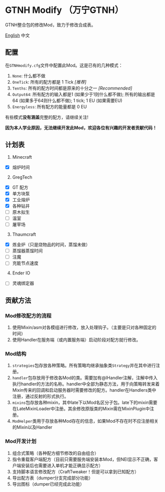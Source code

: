 # GTNH Modify （万宁GTNH）
GTNH整合包的修改Mod，致力于修改合成表。

[English](./README.md)
中文

## 配置
在`GTNHmodify.cfg`文件中配置此Mod。这是已有的几种模式：
1. `None`: 什么都不做
2. `OneTick`: 所有的配方都是 1 Tick _[推荐]_
3. `Tenths`: 所有的配方时间都是原来的十分之一 _[Recommended]_
4. `Output64`: 所有配方的输入都是1 (如果少于1则什么都不做); 所有的输出都是64 (如果多于64则什么都不做); 1 tick; 1 EU (如果需要EU)
5. `Energyless`: 所有配方的能量都是 0 EU

有些模式**没有涵盖**完整的配方，请继续关注!

**因为本人学业原因，无法继续开发此Mod，欢迎各位有兴趣的开发者贡献代码！**

## 计划表
1. Minecraft
- [x] 熔炉时间
2. GregTech
- [x] GT 配方
- [x] 单方块泵
- [x] 工业熔炉
- [x] 各种钻井
- [ ] 原木拟生
- [ ] 温室
- [ ] 屠宰场
3. Thaumcraft
- [x] 炼金炉（只是烧物品的时间，蒸馏未做）
- [ ] 蒸馏器蒸馏时间
- [ ] 注魔
- [ ] 充能节点速度
4. Ender IO
- [ ] 灵魂绑定器

## 贡献方法
### Mod修改配方的流程
1. 使用Mixin/asm对各模组进行修改，放入处理钩子。（主要是只对各种固定的时间）
2. 使用Handler在服务端（或内置服务端）启动阶段对配方就行修改。
### Mod结构
1. `strategies`包存放各种策略。所有策略均继承抽象类`Strategy`并在其中进行注册。
2. `handler`包存放用于修改各Mod的类。需要加有@IHandler注解，注解中传入执行handler的方法的名称。handler中全部为静态方法，用于向策略转发来着Mixin传来的回调和启动服务器时需要修改的配方。handler在Handlers类中注册，通过反射的形式执行。
3. `mixins`包存放各种mixin，其中late下以Mod名区分子包。late下的mixin需要在LateMixinLoader中注册。其余修改原版类的Mixin需在MixinPlugin中注册。
4. `ModHelper`类用于存放各种Mod存在的信息，如果Mod不存在时不应注册相关的Mixin以及Handler
### Mod开发计划
1. 组合式策略（各种配方细节修改的自由组合）
2. 指令重载客户端配方（目前只需要服务端安装本Mod，但NEI显示不正确，客户端安装后也需要进入单机才能正确显示配方）
2. 支持脚本语言修改配方（CraftTweaker！但是可以拿到已知配方）
3. 导出配方表（dumper分支完成部分功能）
4. 导出图标（dumper已经完成此功能）

